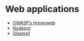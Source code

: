 # Web applications

* [OWASP’s Honeyweb](https://owasp.org/www-project-honeypot/)
* [Nodepot](https://github.com/schmalle/Nodepot)
* [Glastopf](http://glastopf.org/)

